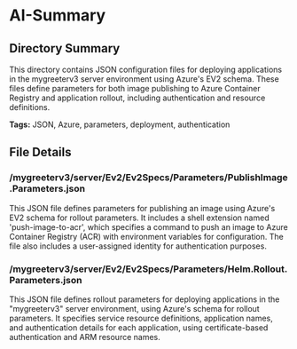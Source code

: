 # AI-Summary
## Directory Summary
This directory contains JSON configuration files for deploying applications in the mygreeterv3 server environment using Azure's EV2 schema. These files define parameters for both image publishing to Azure Container Registry and application rollout, including authentication and resource definitions.

**Tags:** JSON, Azure, parameters, deployment, authentication

## File Details
    
### /mygreeterv3/server/Ev2/Ev2Specs/Parameters/PublishImage.Parameters.json
This JSON file defines parameters for publishing an image using Azure's EV2 schema for rollout parameters. It includes a shell extension named 'push-image-to-acr', which specifies a command to push an image to Azure Container Registry (ACR) with environment variables for configuration. The file also includes a user-assigned identity for authentication purposes.

### /mygreeterv3/server/Ev2/Ev2Specs/Parameters/Helm.Rollout.Parameters.json
This JSON file defines rollout parameters for deploying applications in the "mygreeterv3" server environment, using Azure's schema for rollout parameters. It specifies service resource definitions, application names, and authentication details for each application, using certificate-based authentication and ARM resource names.
